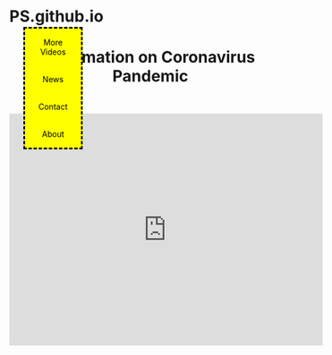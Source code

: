 # PS.github.io
<!DOCTYPE html>

<style>

.sidebar{
  margin: 0;
  padding: 0;
  background-color: yellow;
  border-color: black;
  border-style: dashed;
  margin: 25px;
  width: 100px;
  hieght: 100%;
  overflow: auto;
  position: fixed;
  top: 100px;
  float: left;
}

.sidebar a{
  display: block;
  color: black;
  padding: 16px;
  text-decoration: none;
}

.video{
  margin-top: 50px;
}

</style>

<html>

  <head>
    <center>
      <title>Information on Coronavirus Pandemic</title>
      <h1>Information on Coronavirus Pandemic</h1>
    </center>
  </head>
  <body>
    <center>
      <div class="video">
        <iframe width="560" height="415" src="https://www.youtube.com/embed/BtN-goy9VOY" frameborder="0" allow="accelerometer; autoplay; encrypted-media; gyroscope; picture-in-picture" allowfullscreen></iframe>
      </div>
      <div class="sidebar">
        <a href="Information.html">More Videos</a>
        <a href=”News.html”>News</a>
        <a href=”Contact.html”>Contact</a>
        <a href=”About.html”>About</a>
      </div> 
    </center>
  </body>
</html>
